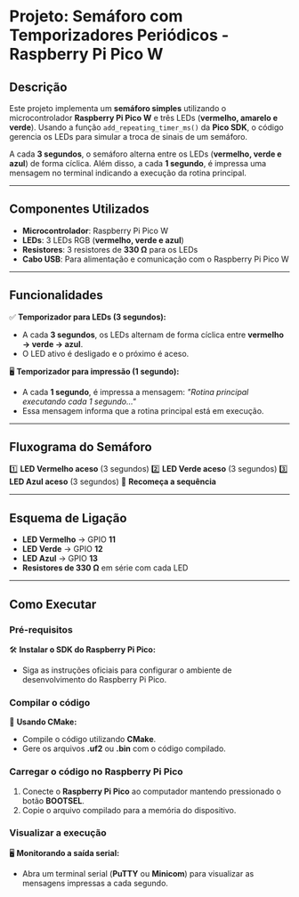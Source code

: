 # Projeto: Semáforo com Temporizadores Periódicos - Raspberry Pi Pico W

## Descrição
Este projeto implementa um **semáforo simples** utilizando o microcontrolador **Raspberry Pi Pico W** e três LEDs (**vermelho, amarelo e verde**). Usando a função `add_repeating_timer_ms()` da **Pico SDK**, o código gerencia os LEDs para simular a troca de sinais de um semáforo.

A cada **3 segundos**, o semáforo alterna entre os LEDs (**vermelho, verde e azul**) de forma cíclica. Além disso, a cada **1 segundo**, é impressa uma mensagem no terminal indicando a execução da rotina principal.

---

## Componentes Utilizados
- **Microcontrolador**: Raspberry Pi Pico W
- **LEDs**: 3 LEDs RGB (**vermelho, verde e azul**)
- **Resistores**: 3 resistores de **330 Ω** para os LEDs
- **Cabo USB**: Para alimentação e comunicação com o Raspberry Pi Pico W

---

## Funcionalidades
✅ **Temporizador para LEDs (3 segundos):**
   - A cada **3 segundos**, os LEDs alternam de forma cíclica entre **vermelho → verde → azul**.
   - O LED ativo é desligado e o próximo é aceso.

🖥 **Temporizador para impressão (1 segundo):**
   - A cada **1 segundo**, é impressa a mensagem:
     _"Rotina principal executando cada 1 segundo..."_
   - Essa mensagem informa que a rotina principal está em execução.

---

## Fluxograma do Semáforo
1️⃣ **LED Vermelho aceso** (3 segundos)
2️⃣ **LED Verde aceso** (3 segundos)
3️⃣ **LED Azul aceso** (3 segundos)
🔄 **Recomeça a sequência**

---

## Esquema de Ligação
- **LED Vermelho** → GPIO **11**
- **LED Verde** → GPIO **12**
- **LED Azul** → GPIO **13**
- **Resistores de 330 Ω** em série com cada LED

---

## Como Executar
### Pré-requisitos
🛠 **Instalar o SDK do Raspberry Pi Pico:**
- Siga as instruções oficiais para configurar o ambiente de desenvolvimento do Raspberry Pi Pico.

### Compilar o código
🔧 **Usando CMake:**
- Compile o código utilizando **CMake**.
- Gere os arquivos **.uf2** ou **.bin** com o código compilado.

### Carregar o código no Raspberry Pi Pico
1. Conecte o **Raspberry Pi Pico** ao computador mantendo pressionado o botão **BOOTSEL**.
2. Copie o arquivo compilado para a memória do dispositivo.

### Visualizar a execução
🖥 **Monitorando a saída serial:**
- Abra um terminal serial (**PuTTY** ou **Minicom**) para visualizar as mensagens impressas a cada segundo.

